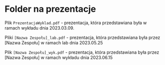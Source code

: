 # Folder na prezentacje

Plik `PrezentacjaWyklad.pdf` - prezentacja, która przedstawiana była w ramach wykładu dnia 2023.03.09.

Pliki `[Nazwa Zespołu]_lab.pdf` - prezentacja, która przedstawiana była przez [Nazwa Zespołu] w ramach lab dnia 2023.05.25

Plik `[Nazwa Zespołu]_wyk.pdf` - prezentacja, która przedstawiana była przez [Nazwa Zespołu] w ramach wykładu dnia 2023.06.15
